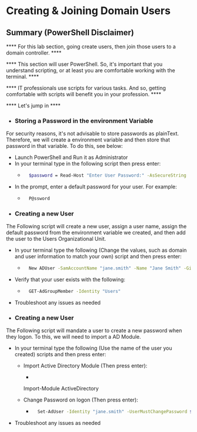 # Creating & Joining Domain Users

## Summary (PowerShell Disclaimer)

**** For this lab section, going create users, then join those users to a domain controller. ****

**** This section will user PowerShell. So, it's important that you understand scripting, or at least you are comfortable working with the terminal. ****

**** IT professionals use scripts for various tasks. And so, getting comfortable with scripts will benefit you in your profession. ****

**** Let's jump in ****



* ### Storing a Password in the environment Variable
For security reasons, it's not advisable to store passwords as plainText.
Therefore, we will create a environment variable and then store that password in that variable. To do this, see below:

- Launch PowerShell and Run it as Administrator
- In your terminal type in the following script then press enter:
    - ```bash
        $password = Read-Host "Enter User Password:" -AsSecureString
- In the prompt, enter a default password for your user. For example:
    - ```bash
        P@ssword


* ### Creating a new User
The Following script will create a new user, assign a user name, assign the default password from the environment variable we created, and then add the user to the Users Organizational Unit.

- In your terminal type the following (Change the values, such as domain and user information to match your own) script and then press enter:
    - ```bash
        New ADUser -SamAccountName "jane.smith" -Name "Jane Smith" -GivenName "Jane" -Surname "Smith" -UserPrincipalName "jane.smith@sparksdc.com" -Password $password -Path "OU=Users,DC=sparksdc,DC=com"
- Verify that your user exists with the following:
    - ```bash
        GET-AdGroupMember -Identity "Users"
- Troubleshoot any issues as needed

* ### Creating a new User
The Following script will mandate a user to create a new password when they logon. To this, we will need to import a AD Module. 

- In your terminal type the following (Use the name of the user you created) scripts and then press enter:

    - Import Active Directory Module (Then press enter):
        - ```bash
        Import-Module ActiveDirectory


    - Change Password on logon (Then press enter):
        - ```bash
            Set-AdUser -Identity "jane.smith" -UserMustChangePassword $true

- Troubleshoot any issues as needed